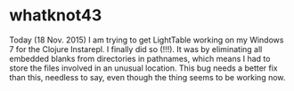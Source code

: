 # whatknot43
Today (18 Nov. 2015) I am trying to get LightTable working on my Windows 7 for the Clojure Instarepl. I finally did so (!!!). 
It was by eliminating all embedded blanks from directories in pathnames, which means I had to store the files 
involved in an unusual location. This bug needs a better fix than this, needless to say, even though the thing seems
to be working now.
